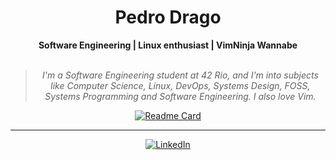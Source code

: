 <h1 align="center"> Pedro Drago </h1>
    
<div align="center">
    <b>Software Engineering | Linux enthusiast | VimNinja Wannabe </b>
    <br>
    <br>
    <blockquote>
        <p><i> I'm a Software Engineering student at 42 Rio, and I'm into subjects like Computer Science, Linux, DevOps, Systems Design, FOSS, Systems Programming and Software Engineering. I also love Vim.</i></p>    
    </blockquote>
    
[![Readme Card](https://github-readme-stats.vercel.app/api/pin/?username=PedroDrago&repo=42&theme=transparent)](https://github.com/pedrodrago/42)
    

</div>


<div align="center">


---

[![LinkedIn](https://img.shields.io/badge/linkedin-%230077B5.svg?style=for-the-badge&logo=linkedin&logoColor=white)](https://www.linkedin.com/in/pedro-drago/)


</div>



